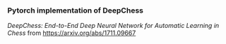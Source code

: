 ### Pytorch implementation of DeepChess
*DeepChess: End-to-End Deep Neural Network for Automatic Learning in Chess* from https://arxiv.org/abs/1711.09667
